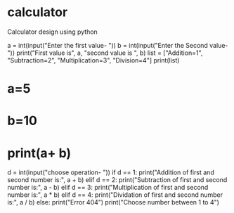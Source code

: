 # calculator
Calculator design using python

a = int(input("Enter the first value- "))
b = int(input("Enter the Second value- "))
print("First value is", a, "second value is ", b)
list = ["Addition=1", "Subtraction=2", "Multiplication=3", "Division=4"]
print(list)
# a=5
# b=10
# print(a+ b)
d = int(input("choose operation- "))
if d == 1:
  print("Addition of first and second number is:", a + b)
elif d == 2:
  print("Subtraction of first and second number is:", a - b)
elif d == 3:
  print("Multiplication of first and second number is:", a * b)
elif d == 4:
  print("Dividation of first and second number is:", a / b)
else:
  print("Error 404")
  print("Choose number between 1 to 4")
